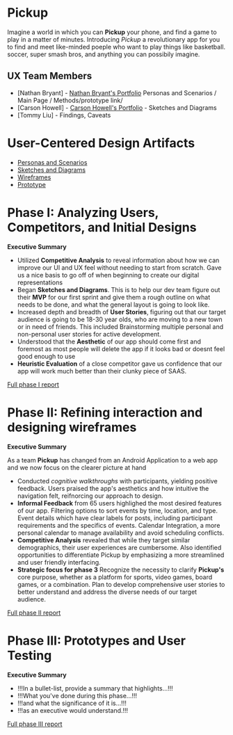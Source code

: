 # Pickup

Imagine a world in which you can **Pickup** your phone, and find a game to play in a matter of minutes. Introducing _Pickup_ a revolutionary app for you to find and meet like-minded poeple who want to play things like basketball. soccer, super smash bros, and anything you can possibily imagine.

## UX Team Members

* [Nathan Bryant] - [Nathan Bryant's Portfolio](https://usabilityengineering.github.io/ux-jounal-NathanBryant/) Personas and Scenarios / Main Page / Methods/prototype link/
* [Carson Howell] - [Carson Howell's Portfolio](https://usabilityengineering.github.io/ux-journal-cthowell02/) - Sketches and Diagrams
* [Tommy Liu] - Findings, Caveats

# User-Centered Design Artifacts

* [Personas and Scenarios](personas/)
* [Sketches and Diagrams](sketches/) 
* [Wireframes](wireframes/) 
* [Prototype](https://www.figma.com/proto/0ytLUPJcX1VBVTpvRsm9Qh/1st-Wireframes?node-id=6-791&p=f&t=kxECCvyXUsXWvi4u-1&scaling=min-zoom&content-scaling=fixed&page-id=6%3A491&starting-point-node-id=6%3A791)

# Phase I: Analyzing Users, Competitors, and Initial Designs

**Executive Summary**

* Utilized **Competitive Analysis** to reveal information about how we can improve our UI and UX feel without needing to start from scratch. Gave us a nice basis to go off of when beginning to create our digital representations
* Began **Sketches and Diagrams**. This is to help our dev team figure out their **MVP** for our first sprint and give them a rough outline on what needs to be done, and what the general layout is going to look like.
* Increased depth and breadth of **User Stories**, figuring out that our target audience is going to be 18-30 year olds, who are moving to a new town or in need of friends. This included Brainstorming multiple personal and non-personal user stories for active development.
* Understood that the **Aesthetic** of our app should come first and foremost as most people will delete the app if it looks bad or doesnt feel good enough to use
* **Heuristic Evaluation** of a close competitor gave us confidence that our app will work much better than their clunky piece of SAAS.



[Full phase I report](phaseI/)

# Phase II: Refining interaction and designing wireframes

**Executive Summary**

As a team **Pickup** has changed from an Android Application to a web app and we now focus on the clearer picture at hand
- Conducted *cognitive walkthroughs* with participants, yielding positive feedback. Users praised the app's aesthetics and how intuitive the navigation felt, reifnorcing our approach to design. 
- **Informal Feedback** from 65 users highlighed the most desired features of our app. Filtering options to sort events by time, location, and type. Event details which have clear labels for posts, including participant requirements and the specifics of events. Calendar Integration, a more personal calendar to manage availability and avoid scheduling conflicts.
- **Competitive Analysis** revealed that while they target similar demographics, their user experiences are cumbersome. Also identified opportunities to differentiate Pickup by emphasizing a more streamlined and user friendly interfacing.
- **Strategic focus for phase 3** Recognize the necessity to clarify **Pickup's** core purpose, whether as a platform for sports, video games, board games, or a combination. Plan to develop comprehensive user stories to better understand and address the diverse needs of our target audience.

[Full phase II report](phaseII/)

# Phase III: Prototypes and User Testing

**Executive Summary**

* !!!In a bullet-list, provide a summary that highlights...!!!
* !!!What you've done during this phase...!!!
* !!!and what the significance of it is...!!!
* !!!as an executive would understand.!!!

[Full phase III report](phaseIII/)
